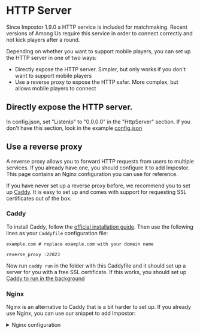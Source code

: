 # HTTP Server

Since Impostor 1.9.0 a HTTP service is included for matchmaking. Recent versions of Among Us require this service in order to connect correctly and not kick players after a round.

Depending on whether you want to support mobile players, you can set up the HTTP server in one of two ways:

- Directly expose the HTTP server. Simpler, but only works if you don't want to support mobile players
- Use a reverse proxy to expose the HTTP safer. More complex, but allows mobile players to connect

## Directly expose the HTTP server.

In config.json, set "ListenIp" to "0.0.0.0" in the "HttpServer" section. If you don't have this section, look in the example [config.json](https://github.com/Impostor/Impostor/blob/master/src/Impostor.Server/config.json)

## Use a reverse proxy

A reverse proxy allows you to forward HTTP requests from users to multiple services. If you already have one, you should configure it to add Impostor. This page contains an Nginx configuration you can use for reference.

If you have never set up a reverse proxy before, we recommend you to set up [Caddy](https://caddyserver.com/). It is easy to set up and comes with support for requesting SSL certificates out of the box.

### Caddy

To install Caddy, follow the [official installation guide](https://caddyserver.com/docs/install). Then use the following lines as your `Caddyfile` configuration file:

```
example.com # replace example.com with your domain name

reverse_proxy :22023
```

Now run `caddy run` in the folder with this Caddyfile and it should set up a server for you with a free SSL certificate.
If this works, you should set up [Caddy to run in the background](https://caddyserver.com/docs/running)

### Nginx

Nginx is an alternative to Caddy that is a bit harder to set up. If you already use Nginx, you can use our snippet to add Impostor:

<details><summary>Nginx configuration</summary>

```nginx
server {
    listen 443 ssl http2;
    server_name example.com; # replace example.com with your domain name

    # Assuming you're using Certbot, replace example.com with your domain name
    ssl_certificate /etc/letsencrypt/live/example.com/fullchain.pem;
    ssl_certificate_key /etc/letsencrypt/live/example.com/privkey.pem;
    ssl_trusted_certificate /etc/letsencrypt/live/example.com/fullchain.pem;

    # generated 2023-10-07, Mozilla Guideline v5.7, nginx 1.17.7, OpenSSL 1.1.1k, intermediate configuration
    # https://ssl-config.mozilla.org/#server=nginx&version=1.17.7&config=intermediate&openssl=1.1.1k&hsts=false&guideline=5.7
    ssl_session_timeout 1d;
    ssl_session_cache shared:MozSSL:10m;  # about 40000 sessions
    ssl_session_tickets off;
    # curl https://ssl-config.mozilla.org/ffdhe2048.txt > /path/to/dhparam
    ssl_dhparam /path/to/dhparam;

    # intermediate configuration
    ssl_protocols TLSv1.2 TLSv1.3;
    ssl_ciphers ECDHE-ECDSA-AES128-GCM-SHA256:ECDHE-RSA-AES128-GCM-SHA256:ECDHE-ECDSA-AES256-GCM-SHA384:ECDHE-RSA-AES256-GCM-SHA384:ECDHE-ECDSA-CHACHA20-POLY1305:ECDHE-RSA-CHACHA20-POLY1305:DHE-RSA-AES128-GCM-SHA256:DHE-RSA-AES256-GCM-SHA384:DHE-RSA-CHACHA20-POLY1305;
    ssl_prefer_server_ciphers off;

    # OCSP stapling
    ssl_stapling on;
    ssl_stapling_verify on;

    # replace with the IP address of your resolver
    resolver 127.0.0.1;

    location / {
        proxy_pass http://localhost:22023; # Change the port to your HttpServer's ListenPort
        proxy_pass_header Server;
        proxy_buffering off;
        proxy_redirect off;
        proxy_set_header X-Real-IP $remote_addr;  # http://wiki.nginx.org/HttpProxyModule
        proxy_set_header X-Forwarded-For $remote_addr;
        proxy_set_header X-Forwarded-Proto $scheme;
        proxy_set_header Host $host;
        proxy_http_version 1.1;  # recommended with keepalive connections
    }
}

# Redirect all traffic to HTTPS
server {
    listen 80 default_server;
    location / {
        return 307 https://$host$request_uri;
    }
}
```

</details>
